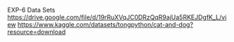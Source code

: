 EXP-6 Data Sets
https://drive.google.com/file/d/19rRuXVqJC0DRzQqR9ajUa5RKEJDgfK_L/view
https://www.kaggle.com/datasets/tongpython/cat-and-dog?resource=download
